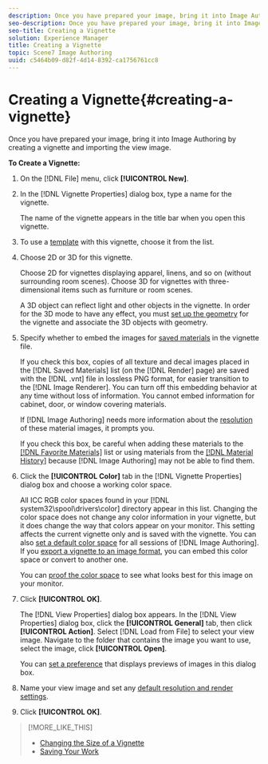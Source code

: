 ```yaml
---
description: Once you have prepared your image, bring it into Image Authoring by creating a vignette and importing the view image.
seo-description: Once you have prepared your image, bring it into Image Authoring by creating a vignette and importing the view image.
seo-title: Creating a Vignette
solution: Experience Manager
title: Creating a Vignette
topic: Scene7 Image Authoring
uuid: c5464b09-d82f-4d14-8392-ca1756761cc8
---
```


# Creating a Vignette{#creating-a-vignette}

Once you have prepared your image, bring it into Image Authoring by creating a vignette and importing the view image.

 **To Create a Vignette:** 

1. On the [!DNL File] menu, click **[!UICONTROL New]**.
1. In the [!DNL Vignette Properties] dialog box, type a name for the vignette.

   The name of the vignette appears in the title bar when you open this vignette. 

1. To use a [template](../c-vat-gs/t-vat-vign-temp.md#task-0fcd55117eb947808d402cefa8df0c3a) with this vignette, choose it from the list.
1. Choose 2D or 3D for this vignette.

   Choose 2D for vignettes displaying apparel, linens, and so on (without surrounding room scenes). Choose 3D for vignettes with three-dimensional items such as furniture or room scenes.

   A 3D object can reflect light and other objects in the vignette. In order for the 3D mode to have any effect, you must [set up the geometry](../c-vat-3d-mod-pg/c-vat-create-geo/c-vat-abt-geo.md#concept-5d07c29f27834afe8e46852c7c71db9c) for the vignette and associate the 3D objects with geometry. 

1. Specify whether to embed the images for [saved materials](../c-vat-rend-pg/c-vat-rend-tools/t-vat-saved-mat-tool/t-vat-saved-mat-tool.md#task-2f7dd900c44e42f4a8e7f41a3003e2fa) in the vignette file.

   If you check this box, copies of all texture and decal images placed in the [!DNL Saved Materials] list (on the [!DNL Render] page) are saved with the [!DNL .vnt] file in lossless PNG format, for easier transition to the [!DNL Image Renderer]. You can turn off this embedding behavior at any time without loss of information. You cannot embed information for cabinet, door, or window covering materials.

   If [!DNL Image Authoring] needs more information about the [resolution](../c-vat-rend-pg/c-vat-work-text/c-vat-text-mat-prop/c-vat-text-mat-prop.md#concept-56e919cfd48748169dc2f011aa95c5fd) of these material images, it prompts you.

   If you check this box, be careful when adding these materials to the [ [!DNL Favorite Materials]](../c-vat-rend-pg/c-vat-rend-tools/c-vat-fav-mat-tool/c-vat-fav-mat-tool.md#concept-5b0d4a25b5ca49129977e1c8bd266370) list or using materials from the [ [!DNL Material History]](../c-vat-rend-pg/c-vat-rend-tools/t-vat-mat-hist-tool.md#task-95e1391588974719bbf93850448d547b) because [!DNL Image Authoring] may not be able to find them. 

1. Click the **[!UICONTROL Color]** tab in the [!DNL Vignette Properties] dialog box and choose a working color space.

   All ICC RGB color spaces found in your [!DNL system32\spool\drivers\color] directory appear in this list. Changing the color space does not change any color information in your vignette, but it does change the way that colors appear on your monitor. This setting affects the current vignette only and is saved with the vignette. You can also [set a default color space](../c-vat-img-auth-opt/t-vat-color-pref.md#task-b73fd4722e9247e8bce1f5a70518c33d) for all sessions of [!DNL Image Authoring]. If you [export a vignette to an image format](../c-vat-vign-img-rend/t-vat-exp-vign-img-file.md#task-18c83bf6c1ff4c879fc87939835c3e44), you can embed this color space or convert to another one.

   You can [proof the color space](../c-vat-gs/c-vat-abt-color-mgmt/c-vat-abt-color-mgmt.md#concept-2a2d355fd8e841ca95a926397aed4cab) to see what looks best for this image on your monitor. 

1. Click **[!UICONTROL OK]**.

   The [!DNL View Properties] dialog box appears. In the [!DNL View Properties] dialog box, click the **[!UICONTROL General]** tab, then click **[!UICONTROL Action]**. Select [!DNL Load from File] to select your view image. Navigate to the folder that contains the image you want to use, select the image, click **[!UICONTROL Open]**.

   You can [set a preference](../c-vat-img-auth-opt/t-vat-prev-img.md#task-f2c5deb580cb465ebe19f4415bcca037) that displays previews of images in this dialog box. 

1. Name your view image and set any [default resolution and render settings](../c-vat-obj-pg/c-vat-abt-obj-prop/c-vat-view-prop.md#concept-8a396f7b144c46c4806c8ed26619eed1).
1. Click **[!UICONTROL OK]**.

>[!MORE_LIKE_THIS]
>
>* [Changing the Size of a Vignette](../c-vat-gs/t-vat-change-vign-size.md#task-b15e609cb728471da84df99c9878f80b)
>* [Saving Your Work](../c-vat-gs/c-vat-save-work.md#concept-53c6bb778cb949b082477c42839a60f2)

